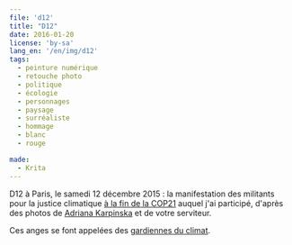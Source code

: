 ```yaml
---
file: 'd12'
title: "D12"
date: 2016-01-20
license: 'by-sa'
lang_en: '/en/img/d12'
tags:
  - peinture numérique
  - retouche photo
  - politique
  - écologie
  - personnages
  - paysage
  - surréaliste
  - hommage
  - blanc
  - rouge

made:
  - Krita
---
```


D12 à Paris, le samedi 12 décembre 2015 : la manifestation des militants pour la justice climatique [à la fin de la COP21](/fr/blog/inventons-autres-histoires-climat-cop21-placetob#d12) auquel j'ai participé, d'après des photos de [Adriana Karpinska](http://karpinska.blog.sme.sk/) et de votre serviteur.

Ces anges se font appelées des [gardiennes du climat](http://climacts.org.au/climate-guardians/).
